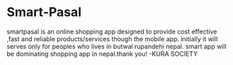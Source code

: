 # Smart-Pasal
smartpasal is an online shopping app designed to provide cost effective ,fast and reliable products/services though the mobile app. initially it will serves only for peoples who lives in butwal rupandehi nepal. smart app will be dominating shopping app in nepal.thank you! -KURA SOCIETY
